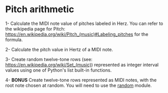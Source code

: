 # Pitch arithmetic

1- Calculate the MIDI note value of pitches labeled in Herz. You can refer to the wikipedia page for Pitch: <https://en.wikipedia.org/wiki/Pitch_(music)#Labeling_pitches> for the formula.

2- Calculate the pitch value in Hertz of a MIDI note.

3- Create random twelve-tone rows (see: <https://en.wikipedia.org/wiki/Set_(music)>) represented as integer interval values using one of Python's list built-in functions.

4- **BONUS** Create twelve-tone rows represented as MIDI notes, with the root note chosen at random. You will need to use the [random](https://docs.python.org/3.6/library/random.html) module.

